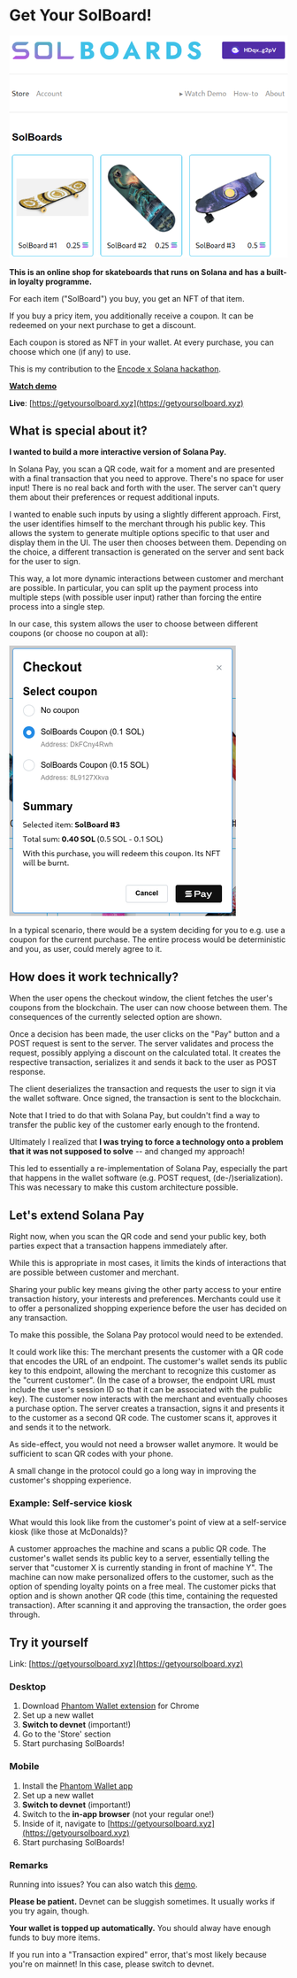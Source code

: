 # Get Your SolBoard!

![Home screenshot](/img/home.png)

**This is an online shop for skateboards that runs on Solana and has a built-in loyalty programme.**

For each item ("SolBoard") you buy, you get an NFT of that item.

If you buy a pricy item, you additionally receive a coupon. It can be redeemed on your next purchase to get a discount.

Each coupon is stored as NFT in your wallet. At every purchase, you can choose which one (if any) to use.

This is my contribution to the [Encode x Solana hackathon](https://www.encode.club/encode-solana-hackathon).

**[Watch demo](https://loom.com)**

**Live**: [https://getyoursolboard.xyz](https://getyoursolboard.xyz)

## What is special about it?

**I wanted to build a more interactive version of Solana Pay.**

In Solana Pay, you scan a QR code, wait for a moment and are presented with a final transaction that you need to approve. There's no space for user input! There is no real back and forth with the user. The server can't query them about their preferences or request additional inputs.

I wanted to enable such inputs by using a slightly different approach. First, the user identifies himself to the merchant through his public key. This allows the system to generate multiple options specific to that user and display them in the UI. The user then chooses between them. Depending on the choice, a different transaction is generated on the server and sent back for the user to sign.

This way, a lot more dynamic interactions between customer and merchant are possible. In particular, you can split up the payment process into multiple steps (with possible user input) rather than forcing the entire process into a single step.

In our case, this system allows the user to choose between different coupons (or choose no coupon at all):

![Checkout](/img/checkout.png)

In a typical scenario, there would be a system deciding for you to e.g. use a coupon for the current purchase. The entire process would be deterministic and you, as user, could merely agree to it.

## How does it work technically?

When the user opens the checkout window, the client fetches the user's coupons from the blockchain. The user can now choose between them. The consequences of the currently selected option are shown.

Once a decision has been made, the user clicks on the "Pay" button and a POST request is sent to the server. The server validates and process the request, possibly applying a discount on the calculated total. It creates the respective transaction, serializes it and sends it back to the user as POST response.

The client deserializes the transaction and requests the user to sign it via the wallet software. Once signed, the transaction is sent to the blockchain.

Note that I tried to do that with Solana Pay, but couldn't find a way to transfer the public key of the customer early enough to the frontend.

Ultimately I realized that **I was trying to force a technology onto a problem that it was not supposed to solve** -- and changed my approach!

This led to essentially a re-implementation of Solana Pay, especially the part that happens in the wallet software (e.g. POST request, (de-/)serialization). This was necessary to make this custom architecture possible.

## Let's extend Solana Pay

Right now, when you scan the QR code and send your public key, both parties expect that a transaction happens immediately after.

While this is appropriate in most cases, it limits the kinds of interactions that are possible between customer and merchant.

Sharing your public key means giving the other party access to your entire transaction history, your interests and preferences. Merchants could use it to offer a personalized shopping experience before the user has decided on any transaction.

To make this possible, the Solana Pay protocol would need to be extended.

It could work like this: The merchant presents the customer with a QR code that encodes the URL of an endpoint. The customer's wallet sends its public key to this endpoint, allowing the merchant to recognize this customer as the "current customer". (In the case of a browser, the endpoint URL must include the user's session ID so that it can be associated with the public key). The customer now interacts with the merchant and eventually chooses a purchase option. The server creates a transaction, signs it and presents it to the customer as a second QR code. The customer scans it, approves it and sends it to the network.

As side-effect, you would not need a browser wallet anymore. It would be sufficient to scan QR codes with your phone.

A small change in the protocol could go a long way in improving the customer's shopping experience.

### Example: Self-service kiosk

What would this look like from the customer's point of view at a self-service kiosk (like those at McDonalds)?

A customer approaches the machine and scans a public QR code. The customer's wallet sends its public key to a server, essentially telling the server that "customer X is currently standing in front of machine Y". The machine can now make personalized offers to the customer, such as the option of spending loyalty points on a free meal. The customer picks that option and is shown another QR code (this time, containing the requested transaction). After scanning it and approving the transaction, the order goes through.

## Try it yourself

Link: [https://getyoursolboard.xyz](https://getyoursolboard.xyz)

### Desktop

1. Download [Phantom Wallet extension](https://chrome.google.com/webstore/detail/phantom/bfnaelmomeimhlpmgjnjophhpkkoljpa) for Chrome
2. Set up a new wallet
3. **Switch to devnet** (important!)
4. Go to the 'Store' section
5. Start purchasing SolBoards!

### Mobile

1. Install the [Phantom Wallet app](https://phantom.app/)
2. Set up a new wallet
3. **Switch to devnet** (important!)
4. Switch to the **in-app browser** (not your regular one!)
5. Inside of it, navigate to [https://getyoursolboard.xyz](https://getyoursolboard.xyz)
5. Start purchasing SolBoards!

### Remarks

Running into issues? You can also watch this [demo](loom.com).

**Please be patient.** Devnet can be sluggish sometimes. It usually works if you try again, though.

**Your wallet is topped up automatically.** You should alway have enough funds to buy more items.

If you run into a "Transaction expired" error, that's most likely because you're on mainnet! In this case, please switch to devnet.
